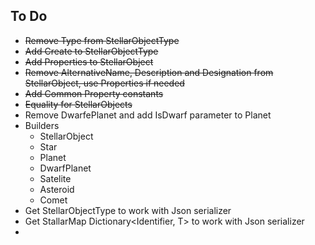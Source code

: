 ## To Do
* ~~Remove Type from StellarObjectType~~
* ~~Add Create to StellarObjectType~~
* ~~Add Properties to StellarObject~~
* ~~Remove AlternativeName, Description and Designation from StellarObject, use Properties if needed~~
* ~~Add Common Property constants~~
* ~~Equality for StellarObjects~~
* Remove DwarfePlanet and add IsDwarf parameter to Planet
* Builders
	* StellarObject
	* Star
	* Planet
	* DwarfPlanet
	* Satelite
	* Asteroid
	* Comet
* Get StellarObjectType to work with Json serializer
* Get StallarMap Dictionary<Identifier, T> to work with Json serializer
* 
